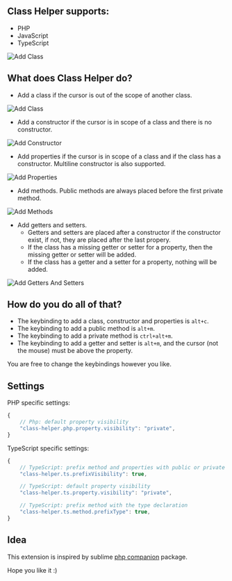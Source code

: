 ## Class Helper supports:
* PHP
* JavaScript 
* TypeScript

![Add Class](https://raw.githubusercontent.com/predragnikolic/php-class-helper/master/resources/gifs/showcase.gif)



## What does Class Helper do? 
* Add a class if the cursor is out of the scope of another class.

![Add Class](https://raw.githubusercontent.com/predragnikolic/php-class-helper/master/resources/gifs/class.gif)

* Add a constructor if the cursor is in scope of a class and there is no constructor.

![Add Constructor](https://raw.githubusercontent.com/predragnikolic/php-class-helper/master/resources/gifs/constructor.gif)

* Add properties if the cursor is in scope of a class and  if the class has a constructor. Multiline constructor is also supported.  

![Add Properties](https://raw.githubusercontent.com/predragnikolic/php-class-helper/master/resources/gifs/addVariables.gif)

* Add methods. Public methods are always placed before the first private method.

![Add Methods](https://raw.githubusercontent.com/predragnikolic/php-class-helper/master/resources/gifs/addMethods.gif)

* Add getters and setters.
    * Getters and setters are placed after a constructor if the constructor exist, if not, they are placed after the last propery. 
    * If the class has a missing getter or setter for a property, then the missing getter or setter will be added. 
    * If the class has a getter and a setter for a property, nothing will be added. 

![Add Getters And Setters](https://raw.githubusercontent.com/predragnikolic/php-class-helper/master/resources/gifs/addGetterAndSetter.gif)

## How do you do all of that?

* The keybinding to add a class, constructor and properties is `alt+c`.
* The keybinding to add a public method is `alt+m`.
* The keybinding to add a private method is `ctrl+alt+m`.
* The keybinding to add a getter and setter is `alt+m`, and the cursor (not the mouse) must be above the property.

You are free to change the keybindings however you like.

## Settings

PHP specific settings:
```javascript
{
    // Php: default property visibility
    "class-helper.php.property.visibility": "private",
}
```

TypeScript specific settings:
```javascript
{
    // TypeScript: prefix method and properties with public or private keywords
    "class-helper.ts.prefixVisibility": true,

    // TypeScript: default property visibility
    "class-helper.ts.property.visibility": "private",

    // TypeScript: prefix method with the type declaration
    "class-helper.ts.method.prefixType": true,
}
```


## Idea

This extension is inspired by sublime [php companion](https://github.com/erichard/SublimePHPCompanion) package.
 
Hope you like it :)
